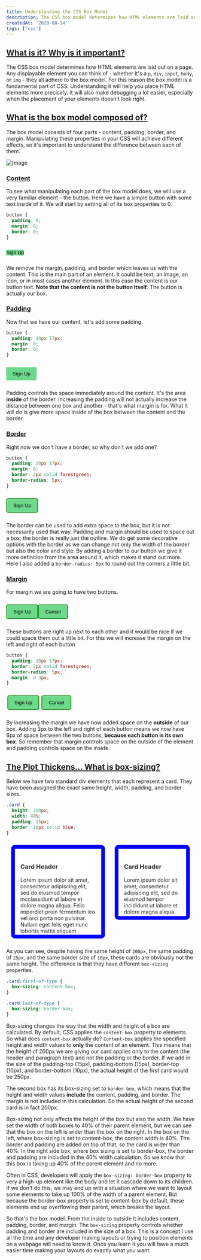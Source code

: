 ```yaml
---
title: Understanding the CSS Box Model
description: The CSS box model determines how HTML elements are laid out on a page.  Any displayable element you can think of adheres to the box model.  For this reason the box model is a fundamental part of CSS. Understanding it will help you place HTML elements more precisely.  It will also make debugging a lot easier.
createdAt: '2020-08-14'
tags: ['css']
---
```


## <a href="#what-is-it-why-is-it-important" id="what-is-it-why-is-it-important">What is it? Why is it important?</a>

The CSS box model determines how HTML elements are laid out on a page. Any displayable element you can think of - whether it's a `p`, `div`, `input`, `body`, or `img` - they all adhere to the box model. For this reason the box model is a fundamental part of CSS. Understanding it will help you place HTML elements more precisely. It will also make debugging a lot easier, especially when the placement of your elements doesn't look right.

## <a href="#what-is-the-box-model-composed-of" id="what-is-the-box-model-composed-of">What is the box model composed of?</a>

The box model consists of four parts - content, padding, border, and margin. Manipulating these properties in your CSS will achieve different effects, so it's important to understand the difference between each of them.

![Image](/img/blog/box-model.png)

### <a href="#content" id="content">Content</a>

To see what manipulating each part of the box model does, we will use a very familiar element - the button. Here we have a simple button with some text inside of it. We will start by setting all of its box properties to 0.

```css
button {
  padding: 0;
  margin: 0;
  border: 0;
}
```

<html>
    <style>
        .content-only {
            background-color: #6ED88B;
            color: #000000;
            padding: 0;
            margin: 0;
            border: 0;
        }
        .layout-spacing {
            margin: 25px 0;
        }
    </style>
    <div class="layout-spacing">
        <button class="content-only">Sign Up</button>
    </div>
</html>

We remove the margin, padding, and border which leaves us with the content. This is the main part of an element. It could be text, an image, an icon, or in most cases another element. In this case the content is our button text. **Note that the content is not the button itself**. The button is actually our box.

### <a href="#padding" id="padding">Padding</a>

Now that we have our content, let's add some padding.

```css
button {
  padding: 10px 17px;
  margin: 0;
  border: 0;
}
```

<html>
    <style>
        #add-padding {
            background-color: #6ED88B;
            color: #000000;
            padding: 10px 17px;
            margin: 0;
            border: 0;
        }
    </style>
    <div class="layout-spacing">
        <button id="add-padding">Sign Up</button>
    </div>
</html>

Padding controls the space immediately around the content. It's the area **inside** of the border. Increasing the padding will not actually increase the distance between one box and another - that's what margin is for. What it will do is give more space inside of the box between the content and the border.

### <a href="#border" id="border">Border</a>

Right now we don't have a border, so why don't we add one?

```css
button {
  padding: 10px 17px;
  margin: 0;
  border: 2px solid forestgreen;
  border-radius: 5px;
}
```

<html>
    <style>
        #add-border {
            background-color: #6ED88B;
            color: #000000;
            padding: 10px 17px;
            margin: 0;
            border: 2px solid forestgreen;
            border-radius: 5px;
        }
    </style>
    <div class="layout-spacing">
        <button id="add-border">Sign Up</button>
    </div>
</html>

The border can be used to add extra space to the box, but it is not necessarily used that way. Padding and margin should be used to space out a box; the border is really just the outline. We do get some decorative options with the border as we can change not only the width of the border but also the color and style. By adding a border to our button we give it more definition from the area around it, which makes it stand out more. Here I also added a `border-radius: 5px` to round out the corners a little bit.

### <a href="#margin" id="margin">Margin</a>

For margin we are going to have two buttons.

<html>
    <style>
        .no-margin {
            background-color: #6ED88B;
            color: #000000;
            padding: 10px 17px;
            margin: 0;
            border: 2px solid forestgreen;
            border-radius: 5px;
        }
    </style>
    <div class="layout-spacing">
        <button class="no-margin">Sign Up</button><button class="no-margin">Cancel</button>
    </div>
</html>

These buttons are right up next to each other and it would be nice if we could space them out a little bit. For this we will increase the margin on the left and right of each button

```css
button {
  padding: 10px 17px;
  border: 2px solid forestgreen;
  border-radius: 5px;
  margin: 0 3px;
}
```

<html>
    <style>
        .add-margin {
            background-color: #6ED88B;
            color: #000000;
            padding: 10px 17px;
            margin: 0 3px;
            border: 2px solid forestgreen;
            border-radius: 5px;
        }
    </style>
    <div class="layout-spacing">
        <button class="add-margin">Sign Up</button><button class="add-margin">Cancel</button>
    </div>
</html>

By increasing the margin we have now added space on the **outside** of our box. Adding 3px to the left and right of each button means we now have 6px of space between the two buttons, **because each button is its own box**. So remember that margin controls space on the outside of the element and padding controls space on the inside.

## <a href="#what-is-box-sizing" id="what-is-box-sizing">The Plot Thickens... What is box-sizing?</a>

Below we have two standard div elements that each represent a card. They have been assigned the exact same height, width, padding, and border sizes.

```css
.card {
  height: 200px;
  width: 40%;
  padding: 15px;
  border: 10px solid blue;
}
```

<html>
    <style>
        .example-card {
            background-color: #fff;
            color: #252C27;
            padding: 15px;
            border-radius: 10px;
            width: 40%;
            height: 200px;
            border: 10px solid blue;
            overflow: hidden;
        }
        .example-card:first-of-type {
            box-sizing: content-box;
        }
        .example-card:last-of-type {
            box-sizing: border-box;
        }
    </style>
    <div style="display: flex; justify-content: space-around;" class="layout-spacing">
        <div class="example-card">
            <h3>Card Header</h3>
            <p>Lorem ipsum dolor sit amet, consectetur adipiscing elit, sed do eiusmod tempor incclassidunt ut labore et dolore magna aliqua. Felis imperdiet proin fermentum leo vel orci porta non pulvinar. Nullam eget felis eget nunc lobortis mattis aliquam faucibus.</p>
        </div>
        <div class="example-card">
            <h3>Card Header</h3>
            <p>Lorem ipsum dolor sit amet, consectetur adipiscing elit, sed do eiusmod tempor incididunt ut labore et dolore magna aliqua. Felis imperdiet proin fermentum leo vel orci porta non pulvinar. Nullam eget felis eget nunc lobortis mattis aliquam faucibus.</p>
        </div>
    </div>   
</html>

As you can see, despite having the same height of `200px`, the same padding of `15px`, and the same border size of `10px`, these cards are obviously not the same height. The difference is that they have different `box-sizing` properties.

```css
.card:first-of-type {
  box-sizing: content-box;
}

.card:last-of-type {
  box-sizing: border-box;
}
```

Box-sizing changes the way that the width and height of a box are calculated. By default, CSS applies the `content-box` property to elements. So what does `content-box` actually do? `Content-box` applies the specified height and width values to **only** the content of an element. This means that the height of 200px we are giving our card applies only to the content (the header and paragraph text) and not the padding or the border. If we add in the size of the padding-top (15px), padding-bottom (15px), border-top (10px), and border-bottom (10px), the actual height of the first card would be 250px.

The second box has its box-sizing set to `border-box`, which means that the height and width values **include** the content, padding, and border. The margin is not included in this calculation. So the actual height of the second card is in fact 200px.

Box-sizing not only affects the height of the box but also the width. We have set the width of both boxes to 40% of their parent element, but we can see that the box on the left is wider than the box on the right. In the box on the left, where box-sizing is set to content-box, the content width is 40%. The border and padding are added on top of that, so the card is wider than 40%. In the right side box, where box sizing is set to border-box, the border and padding are included in the 40% width calculation. So we know that this box is taking up 40% of the parent element and no more.

Often in CSS, developers will apply the `box-sizing: border-box` property to very a high-up element like the body and let it cascade down to its children. If we don't do this, we may end up with a situation where we want to layout some elements to take up 100% of the width of a parent element. But because the border-box property is set to content-box by default, these elements end up overflowing their parent, which breaks the layout.

So that's the box model. From the inside to outside it includes content, padding, border, and margin. The `box-sizing` property controls whether padding and border are included in the size of a box. This is a concept I use all the time and any developer making layouts or trying to position elements on a webpage will need to know it. Once you learn it you will have a much easier time making your layouts do exactly what you want.
